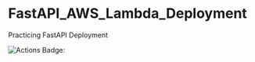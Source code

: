 # FastAPI_AWS_Lambda_Deployment
Practicing FastAPI Deployment

![Actions Badge:](https://github.com/shachar-karry/FastAPI_AWS_Lambda_Deployment/actions/workflows/main.yml/badge.svg)
